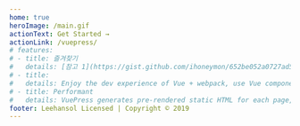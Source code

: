 ```yaml
---
home: true
heroImage: /main.gif
actionText: Get Started →
actionLink: /vuepress/
# features:
# - title: 즐겨찾기
#   details: [참고 1](https://gist.github.com/ihoneymon/652be052a0727ad59601)
# - title: 
#   details: Enjoy the dev experience of Vue + webpack, use Vue components in markdown, and develop custom themes with Vue.
# - title: Performant
#   details: VuePress generates pre-rendered static HTML for each page, and runs as an SPA once a page is loaded.
footer: Leehansol Licensed | Copyright © 2019
---
```



<!-- # Vue.js 정복 캠프 학습 노트입니다.

## week 1
* 뷰 프레스
    - 뷰 프레스 설정 방법
    - 뷰 프레스 꾸미기

* 뷰 인스턴스
    - 생성자 함수
    - 인스턴스를 사용하는 이유

* 뷰 컴포넌트
    - 컴포넌트를 사용하는 이유 - 화면의 영역별로 구분을 나눈다. 데이터의 흐름을 알 수 있음.
    - 컴포넌트의 기본 문법
    - 전역, 지역 컴포넌트

- 프롭스를 했네?
----
* 뷰 컴포넌트 통신 방법
    - 컴포넌트 통신 규격이 있는 이유?
    - props속성
    - event emit

* axios
    - http통신 라이브러리
    - 웹 서비스 구조도
    - axios 장단점
----

## week2
* 컴포넌트 통신방법 (event, emit)
    - components2.html
    - components3.html
* 뷰 http 통신 라이브러리w
* 뷰 템플릿 문법
* 뷰 cli

*day4 -->